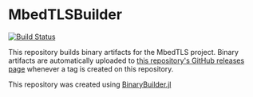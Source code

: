 # MbedTLSBuilder

[![Build Status](https://travis-ci.org/JuliaWeb/MbedTLSBuilder.svg?branch=master)](https://travis-ci.org/JuliaWeb/MbedTLSBuilder)

This repository builds binary artifacts for the MbedTLS project. Binary artifacts are automatically uploaded to
[this repository's GitHub releases page](https://github.com/quinnj/MbedTLSBuilder/releases) whenever a tag is created
on this repository.

This repository was created using [BinaryBuilder.jl](https://github.com/JuliaPackaging/BinaryBuilder.jl)
